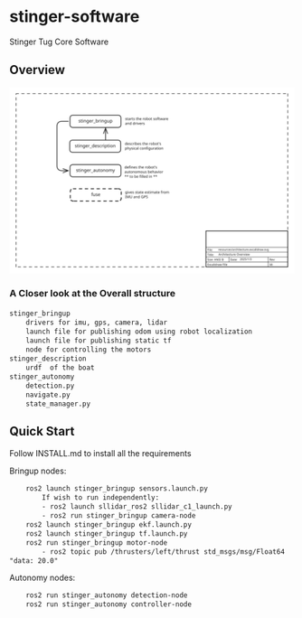 # stinger-software
Stinger Tug Core Software

## Overview
![architecture](resources/architecture.excalidraw.svg)

### A Closer look at the Overall structure

```
stinger_bringup
    drivers for imu, gps, camera, lidar
    launch file for publishing odom using robot localization
    launch file for publishing static tf
    node for controlling the motors
stinger_description
    urdf  of the boat
stinger_autonomy
    detection.py
    navigate.py
    state_manager.py
```

## Quick Start 
Follow INSTALL.md to install all the requirements

Bringup nodes:
```
    ros2 launch stinger_bringup sensors.launch.py
        If wish to run independently:
        - ros2 launch sllidar_ros2 sllidar_c1_launch.py
        - ros2 run stinger_bringup camera-node
    ros2 launch stinger_bringup ekf.launch.py
    ros2 launch stinger_bringup tf.launch.py
    ros2 run stinger_bringup motor-node
        - ros2 topic pub /thrusters/left/thrust std_msgs/msg/Float64 "data: 20.0"
```
Autonomy nodes:
```
    ros2 run stinger_autonomy detection-node
    ros2 run stinger_autonomy controller-node
```